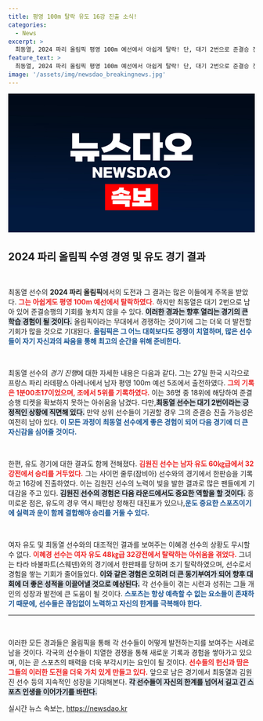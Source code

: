 ```yaml
---
title: 평영 100m 탈락 유도 16강 진출 소식!
categories:
  - News
excerpt: >
  최동열, 2024 파리 올림픽 평영 100m 예선에서 아쉽게 탈락! 단, 대기 2번으로 준결승 진출의 희망을 품게 됐다. 유도에서는 김원진이 승리하며 16강에 진출한 반면, 이혜경은 조기 탈락.
feature_text: >
  최동열, 2024 파리 올림픽 평영 100m 예선에서 아쉽게 탈락! 단, 대기 2번으로 준결승 진출의 희망을 품게 됐다. 유도에서는 김원진이 승리하며 16강에 진출한 반면, 이혜경은 조기 탈락.
image: '/assets/img/newsdao_breakingnews.jpg'
---
```


<p><img src="/assets/img/newsdao_breakingnews.jpg" alt="bookingtag 속보" /></p>

<h2 data-ke-size="size26">2024 파리 올림픽 수영 경영 및 유도 경기 결과</h2>

<p data-ke-size="size16">&nbsp;</p> 

<p>최동열 선수의 <strong>2024 파리 올림픽</strong>에서의 도전과 그 결과는 많은 이들에게 주목을 받았다. <b><span style="color: #ee2323;">그는 아쉽게도 평영 100m 예선에서 탈락하였다.</span></b> 하지만 최동열은 대기 2번으로 남아 있어 준결승행의 기회를 놓치지 않을 수 있다. <b><span style="background-color: #21538527;">이러한 경과는 향후 열리는 경기의 큰 학습 경험이 될 것이다.</span></b> 올림픽이라는 무대에서 경쟁하는 것이기에 그는 더욱 더 발전할 기회가 많을 것으로 기대된다. <b><span style="color: #1a5490;">올림픽은 그 어느 대회보다도 경쟁이 치열하며, 많은 선수들이 자기 자신과의 싸움을 통해 최고의 순간을 위해 준비한다.</span></b></p>

<p data-ke-size="size16">&nbsp;</p>

<p>최동열 선수의 <em>경기 진행</em>에 대한 자세한 내용은 다음과 같다. 그는 27일 한국 시각으로 프랑스 파리 라데팡스 아레나에서 남자 평영 100m 예선 5조에서 출전하였다. <b><span style="color: #ee2323;">그의 기록은 1분00초17이었으며, 조에서 5위를 기록하였다.</span></b> 이는 36명 중 18위에 해당하여 준결승행 티켓을 확보하지 못하는 아쉬움을 남겼다. 다만,<b><span style="background-color: #21538527;">최동열 선수는 대기 2번이라는 긍정적인 상황에 직면해 있다.</span></b> 만약 상위 선수들이 기권할 경우 그의 준결승 진출 가능성은 여전히 남아 있다. <b><span style="color: #1a5490;">이 모든 과정이 최동열 선수에게 좋은 경험이 되어 다음 경기에 더 큰 자신감을 심어줄 것이다.</span></b></p>

<p data-ke-size="size16">&nbsp;</p>

<p>한편, 유도 경기에 대한 결과도 함께 전해졌다. <b><span style="color: #ee2323;">김원진 선수는 남자 유도 60㎏급에서 32강전에서 승리를 거두었다.</span></b> 그는 사이먼 줄루(잠비아) 선수와의 경기에서 한판승을 기록하고 16강에 진출하였다. 이는 김원진 선수의 노력이 빛을 발한 결과로 많은 팬들에게 기대감을 주고 있다. <b><span style="background-color: #21538527;">김원진 선수의 경험은 다음 라운드에서도 중요한 역할을 할 것이다.</span></b> 흥미로운 점은, 유도의 경우 역시 패턴상 정해진 대진표가 있으나,<b><span style="color: #1a5490;">운도 중요한 스포츠이기에 실력과 운이 함께 결합해야 승리를 거둘 수 있다.</span></b></p>

<p data-ke-size="size16">&nbsp;</p>

<p>여자 유도 및 최동열 선수와의 대조적인 결과를 보여주는 이혜경 선수의 상황도 무시할 수 없다. <b><span style="color: #ee2323;">이혜경 선수는 여자 유도 48㎏급 32강전에서 탈락하는 아쉬움을 겪었다.</span></b> 그녀는 타라 바불파트(스웨덴)와의 경기에서 한판패를 당하며 조기 탈락하였으며, 선수로서 경험을 쌓는 기회가 줄어들었다. <b><span style="background-color: #21538527;">이와 같은 경험은 오히려 더 큰 동기부여가 되어 향후 대회에 더 좋은 성적을 이끌어낼 것으로 예상된다.</span></b> 각 선수들이 겪는 시련과 성취는 그들 개인의 성장과 발전에 큰 도움이 될 것이다. <b><span style="color: #1a5490;">스포츠는 항상 예측할 수 없는 요소들이 존재하기 때문에, 선수들은 끊임없이 노력하고 자신의 한계를 극복해야 한다.</span></b></p>

<hr>

<p data-ke-size="size16">&nbsp;</p>

<p>이러한 모든 경과들은 올림픽을 통해 각 선수들이 어떻게 발전하는지를 보여주는 사례로 남을 것이다. 각국의 선수들이 치열한 경쟁을 통해 새로운 기록과 경험을 쌓아가고 있으며, 이는 곧 스포츠의 매력을 더욱 부각시키는 요인이 될 것이다. <b><span style="color: #ee2323;">선수들의 헌신과 땀은 그들의 이러한 도전을 더욱 가치 있게 만들고 있다.</span></b> 앞으로 남은 경기에서 최동열과 김원진 선수 등의 지속적인 성장을 기대해본다. <b><span style="background-color: #21538527;">각 선수들이 자신의 한계를 넘어서 길고 긴 스포츠 인생을 이어가기를 바란다.</span></b></p>
실시간 뉴스 속보는, <a href="https://newsdao.kr" rel="dofollow">https://newsdao.kr</a>



